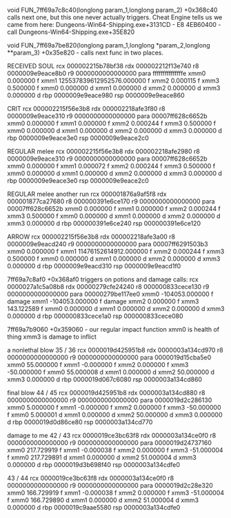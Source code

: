 void FUN_7ff69a7c8c40(longlong param_1,longlong param_2)
+0x368c40
calls next one, but this one never actually triggers.
Cheat Engine tells us we came from here:
Dungeons-Win64-Shipping.exe+3131CD - E8 4EB60400           - call Dungeons-Win64-Shipping.exe+35E820


void FUN_7ff69a7be820(longlong param_1,longlong *param_2,longlong **param_3)
+0x35e820 - calls next func in two places.

RECEIVED SOUL
rcx  000002215b78bf38
rdx  000002212f13e740
r8   0000009e9eace8b0
r9   0000000000000000
para fffffffffffffffe
xmm0 0.000000 f
xmm1 125537839612952576.000000 f
xmm2 0.000115 f
xmm3 0.500000 f
xmm0 0.000000 d
xmm1 0.000000 d
xmm2 0.000000 d
xmm3 0.000000 d
rbp 0000009e9eace980
rsp 0000009e9eace860

CRIT
rcx  000002215f56e3b8
rdx  000002218afe3f80
r8   0000009e9eace310
r9   0000000000000000
para 00007ff628c6652b
xmm0 0.000000 f
xmm1 0.000000 f
xmm2 0.000244 f
xmm3 0.500000 f
xmm0 0.000000 d
xmm1 0.000000 d
xmm2 0.000000 d
xmm3 0.000000 d
rbp 0000009e9eace3e0
rsp 0000009e9eace2c0

REGULAR melee
rcx  000002215f56e3b8
rdx  000002218afe2980
r8   0000009e9eace310
r9   0000000000000000
para 00007ff628c6652b
xmm0 0.000000 f
xmm1 0.000072 f
xmm2 0.000244 f
xmm3 0.500000 f
xmm0 0.000000 d
xmm1 0.000000 d
xmm2 0.000000 d
xmm3 0.000000 d
rbp 0000009e9eace3e0
rsp 0000009e9eace2c0

REGULAR melee another run
rcx  000001876a9af5f8
rdx  000001877ca27680
r8   000000391e6ce170
r9   0000000000000000
para 00007ff628c6652b
xmm0 0.000000 f
xmm1 0.000000 f
xmm2 0.000244 f
xmm3 0.500000 f
xmm0 0.000000 d
xmm1 0.000000 d
xmm2 0.000000 d
xmm3 0.000000 d
rbp 000000391e6ce240
rsp 000000391e6ce120

ARROW
rcx  000002215f56e3b8
rdx  000002218afe3a00
r8   0000009e9eacd240
r9   0000000000000000
para 00007ff6291503b3
xmm0 0.000000 f
xmm1 11476152614912.000000 f
xmm2 0.000244 f
xmm3 0.500000 f
xmm0 0.000000 d
xmm1 0.000000 d
xmm2 0.000000 d
xmm3 0.000000 d
rbp 0000009e9eacd310
rsp 0000009e9eacd1f0

7ff69a7c8af0 +0x368af0 triggers on potions and damage calls:
rcx  0000027a1c5a08b8
rdx  00000279cfe24240
r8   000000833cece130
r9   0000000000000000
para 00000279be117ee0
xmm0 -104053.000000 f damage
xmm1 -104053.000000 f damage
xmm2 0.000000 f
xmm3 143.122589 f
xmm0 0.000000 d
xmm1 0.000000 d
xmm2 0.000000 d
xmm3 0.000000 d
rbp 000000833cece1a0
rsp 000000833cece080

7ff69a7b9060 +0x359060 - our regular impact function
xmm0 is health of thing
xmm3 is damage to inflict

a nonlethal blow
35 / 36
rcx  0000019d425951b8
rdx  0000003a134cd970
r8   0000000000000000
r9   0000000000000000
para 0000019d15cba5e0
xmm0 55.000000 f
xmm1 -0.000000 f
xmm2 0.000000 f
xmm3 -50.000000 f
xmm0 55.000008 d
xmm1 0.000000 d
xmm2 50.000000 d
xmm3 0.000000 d
rbp 0000019d067c6080
rsp 0000003a134cd860

final blow
44 / 45
rcx  0000019d425951b8
rdx  0000003a134cd880
r8   0000000000000000
r9   0000000000000000
para 0000019d2c286130
xmm0 5.000000 f
xmm1 -0.000000 f
xmm2 0.000000 f
xmm3 -50.000000 f
xmm0 5.000001 d
xmm1 0.000000 d
xmm2 50.000000 d
xmm3 0.000000 d
rbp 0000019d0d86ce80
rsp 0000003a134cd770

damage to me
42 / 43
rcx  0000019ce3bc63f8
rdx  0000003a134ce0f0
r8   0000000000000000
r9   0000000000000000
para 0000019d24737160
xmm0 217.729919 f
xmm1 -0.000038 f
xmm2 0.000000 f
xmm3 -51.000004 f
xmm0 217.729891 d
xmm1 0.000000 d
xmm2 51.000004 d
xmm3 0.000000 d
rbp 0000019d3b698f40
rsp 0000003a134cdfe0

43 / 44
rcx  0000019ce3bc63f8
rdx  0000003a134ce0f0
r8   0000000000000000
r9   0000000000000000
para 0000019d2c28e320
xmm0 166.729919 f
xmm1 -0.000038 f
xmm2 0.000000 f
xmm3 -51.000004 f
xmm0 166.729890 d
xmm1 0.000000 d
xmm2 51.000004 d
xmm3 0.000000 d
rbp 0000019c9aae5580
rsp 0000003a134cdfe0